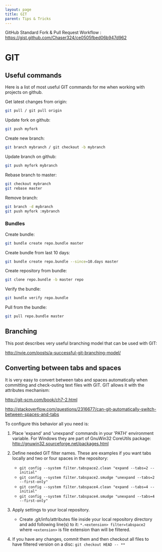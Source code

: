 ```yaml
---
layout: page
title: GIT
parent: Tips & Tricks
---
```


GitHub Standard Fork & Pull Request Workflow : https://gist.github.com/Chaser324/ce0505fbed06b947d962

# GIT

## Useful commands

Here is a list of most useful GIT commands for me when working with projects on github.

Get latest changes from origin:

```sh
git pull / git pull origin
```

Update fork on github:

```sh
git push myfork
```

Create new branch:

```sh
git branch mybranch / git checkout -b mybranch
```

Update branch on github:

```sh
git push myfork mybranch
```

Rebase branch to master:

```sh
git checkout mybranch
git rebase master
```

Remove branch:

```sh
git branch -d mybranch
git push myfork :mybranch
```

### Bundles

Create bundle:

```sh
git bundle create repo.bundle master
```

Create bundle from last 10 days:

```sh
git bundle create repo.bundle --since=10.days master
```

Create repository from bundle:

```sh
git clone repo.bundle -b master repo
```

Verify the bundle:

```sh
git bundle verify repo.bundle
```

Pull from the bundle:

```sh
git pull repo.bundle master
```

## Branching

This post describes very useful branching model that can be used with GIT:

http://nvie.com/posts/a-successful-git-branching-model/

## Converting between tabs and spaces

It is very easy to convert between tabs and spaces automatically when committing and check-outing text files with GIT. GIT allows it with the attributes mechanism:

http://git-scm.com/book/ch7-2.html

http://stackoverflow.com/questions/2316677/can-git-automatically-switch-between-spaces-and-tabs

To configure this behavior all you need is:

1. Place 'expand' and 'unexpand' commands in your 'PATH' environment variable. For Windows they are part of GnuWin32 CoreUtils package:
        http://gnuwin32.sourceforge.net/packages.html

2. Define needed GIT filter names. These are examples if you want tabs locally and two or four spaces in the repository:
   - `git config --system filter.tabspace2.clean "expand --tabs=2 --initial"`
   - `git config --system filter.tabspace2.smudge "unexpand --tabs=2 --first-only"`
   - `git config --system filter.tabspace4.clean "expand --tabs=4 --initial"`
   - `git config --system filter.tabspace4.smudge "unexpand --tabs=4 --first-only" `

3. Apply settings to your local repository.
   - Create .git/info/attributes file inside your local repository directory and add following line(s) to it: `*.<extension> filter=tabspace2` where `<extension>` is file extension than will be filtered.

4. If you have any changes, commit them and then checkout all files to have filtered version on a disc: `git checkout HEAD -- **`
